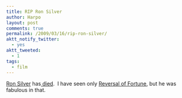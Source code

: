 ```yaml
---
title: RIP Ron Silver
author: Harpo
layout: post
comments: true
permalink: /2009/03/16/rip-ron-silver/
aktt_notify_twitter:
  - yes
aktt_tweeted:
  - 1
tags:
  - film
---
```

<a href="http://en.wikipedia.org/wiki/Ron_Silver" target="_blank">Ron Silver</a> has<a href="http://www.nytimes.com/2009/03/16/movies/16silver.html" target="_blank"> died</a>.  I have seen only <a href="http://www.imdb.com/title/tt0100486/" target="_blank">Reversal of Fortune</a>, but he was fabulous in that.
